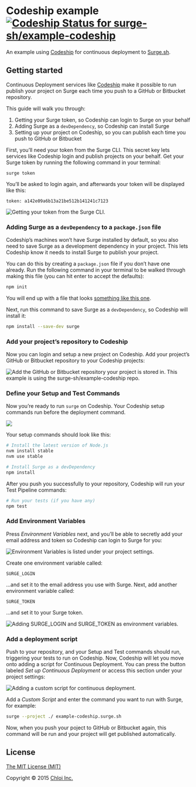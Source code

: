# Codeship example [![Codeship Status for surge-sh/example-codeship](https://codeship.com/projects/86b9dbb0-eb83-0132-4c31-26192dc48311/status?branch=master)](https://codeship.com/projects/83463)

An example using [Codeship](https://codeship.com) for continuous deployment to [Surge.sh](https://surge.sh).

## Getting started

Continuous Deployment services like [Codeship](https://codeship.com) make it possible to run publish your project on Surge each time you push to a GitHub or Bitbucket repository.

This guide will walk you through:

1. Getting your Surge token, so Codeship can login to Surge on your behalf
2. Adding Surge as a `devDependency`, so Codeship can install Surge
3. Setting up your project on Codeship, so you can publish each time you push to GitHub or Bitbucket

First, you’ll need your token from the Surge CLI. This secret key lets services like Codeship login and publish projects on your behalf. Get your Surge token by running the following command in your terminal:

```
surge token
```

You’ll be asked to login again, and afterwards your token will be displayed like this:

```
token: a142e09a6b13a21be512b141241c7123
```

![Getting your token from the Surge CLI.](https://surge.sh/images/help/integrating-with-codeship.gif)

### Adding Surge as a `devDependency` to a `package.json` file

Codeship’s machines won’t have Surge installed by default, so you also need to save Surge as a development dependency in your project. This lets Codeship know it needs to install Surge to publish your project.

You can do this by creating a `package.json` file if you don’t have one already. Run the following command in your terminal to be walked through making this file (you can hit enter to accept the defaults):

```sh
npm init
```

You will end up with a file that looks [something like this one](package.json).

Next, run this command to save Surge as a `devDependency`, so Codeship will install it:

```sh
npm install --save-dev surge
```

### Add your project’s repository to Codeship

Now you can login and setup a new project on Codeship. Add your project’s GitHub or Bitbucket repository to your Codeship projects:

![Add the GitHub or Bitbucket repository your project is stored in. This example is using the surge-sh/example-codeship repo.](https://surge.sh/images/help/integrating-with-codeship-2.png)

### Define your Setup and Test Commands

Now you’re ready to run `surge` on Codeship. Your Codeship setup commands run before the deployment command.

![](https://surge.sh/images/help/integrating-with-codeship-3.png)

Your setup commands should look like this:

```sh
# Install the latest version of Node.js
nvm install stable
nvm use stable

# Install Surge as a devDependency
npm install
```

After you push you successfully to your repository, Codeship will run your Test Pipeline commands:

```sh
# Run your tests (if you have any)
npm test
```

### Add Environment Variables

Press _Environment Variables_ next, and you’ll be able to secretly add your email address and token so Codeship can login to Surge for you:

![Environment Variables is listed under your project settings.](https://surge.sh/images/help/integrating-with-codeship-4.png)

Create one environment variable called:

```
SURGE_LOGIN
```

…and set it to the email address you use with Surge. Next, add another environment variable called:

```
SURGE_TOKEN
```

…and set it to your Surge token.

![Adding `SURGE_LOGIN` and `SURGE_TOKEN` as environment variables.](https://surge.sh/images/help/integrating-with-codeship-5.png)

### Add a deployment script

Push to your repository, and your Setup and Test commands should run, triggering your tests to run on Codeship. Now, Codeship will let you move onto adding a script for Continuous Deployment. You can press the button labeled _Set up Continuous Deployment_ or access this section under your project settings:

![Adding a custom script for continuous deployment.](https://surge.sh/images/help/integrating-with-codeship-6.png)

Add a _Custom Script_ and enter the command you want to run with Surge, for example:

```sh
surge --project ./ example-codeship.surge.sh
```

Now, when you push your poject to GitHub or Bitbucket again, this command will be run and your project will get published automatically.

## License

[The MIT License (MIT)](LICENSE.md)

Copyright © 2015 [Chloi Inc.](http://chloi.io)
